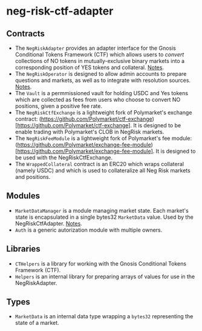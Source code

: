 # neg-risk-ctf-adapter

## Contracts

- The `NegRiskAdapter` provides an adapter interface for the Gnosis Conditional Tokens Framework (CTF) which allows users to _convert_ collections of NO tokens in mutually-exclusive binary markets into a corresponding position of YES tokens and collateral. [Notes](./NegRiskAdapter.md).
- The `NegRiskOperator` is designed to allow admin accounts to prepare questions and markets, as well as to integrate with resolution sources. [Notes](./NegRiskOperator.md).
- The `Vault` is a permmissioned vault for holding USDC and Yes tokens which are collected as fees from users who choose to convert NO positions, given a positive fee rate.
- The `NegRiskCtfExchange` is a lightweight fork of Polymarket's exchange contract: (https://github.com/Polymarket/ctf-exchange)[https://github.com/Polymarket/ctf-exchange]. It is designed to be enable trading with Polymarket's CLOB in NegRisk markets.
- The `NegRiskFeeModule` is a lightweight fork of Polymarket's fee module: (https://github.com/Polymarket/exchange-fee-module)[https://github.com/Polymarket/exchange-fee-module]. It is designed to be used with the NegRiskCtfExchange.
- The `WrappedCollateral` contract is an ERC20 which wraps collateral (namely USDC) and which is used to collateralize all Neg Risk markets and positions.

## Modules

- `MarketDataManager` is a module managing market state. Each market's state is encapsulated in a single bytes32 `MarketData` value. Used by the NegRiskCtfAdapter. [Notes](./MarketDataManager.md).
- `Auth` is a generic autorization module with multiple owners.

## Libraries

- `CTHelpers` is a library for working with the Gnosis Conditional Tokens Framework (CTF).
- `Helpers` is an internal library for preparing arrays of values for use in the NegRiskAdapter.

## Types

- `MarketData` is an internal data type wrapping a `bytes32` representing the state of a market.
